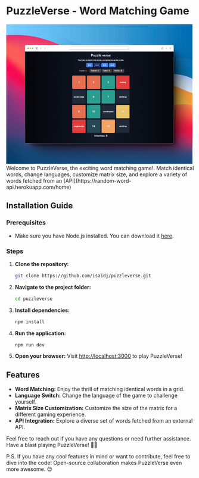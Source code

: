 # PuzzleVerse - Word Matching Game
<img src="preview.png" alt="drawing" width="500"/>
Welcome to PuzzleVerse, the exciting word matching game!.
Match identical words, change languages, customize matrix size, and explore a variety of words fetched from an [API](https://random-word-api.herokuapp.com/home)

## Installation Guide

### Prerequisites
- Make sure you have Node.js installed. You can download it [here](https://nodejs.org/).

### Steps

1. **Clone the repository:**
   ```bash
   git clone https://github.com/isaidj/puzzleverse.git
   ```

2. **Navigate to the project folder:**
   ```bash
   cd puzzleverse
   ```

3. **Install dependencies:**
   ```bash
   npm install
   ```

4. **Run the application:**
   ```bash
   npm run dev
   ```

5. **Open your browser:**
   Visit [http://localhost:3000](http://localhost:3000) to play PuzzleVerse!

## Features

- **Word Matching:** Enjoy the thrill of matching identical words in a grid.
- **Language Switch:** Change the language of the game to challenge yourself.
- **Matrix Size Customization:** Customize the size of the matrix for a different gaming experience.
- **API Integration:** Explore a diverse set of words fetched from an external API.

Feel free to reach out if you have any questions or need further assistance. Have a blast playing PuzzleVerse! 🧩🌐

P.S. If you have any cool features in mind or want to contribute, feel free to dive into the code! Open-source collaboration makes PuzzleVerse even more awesome. 😊
